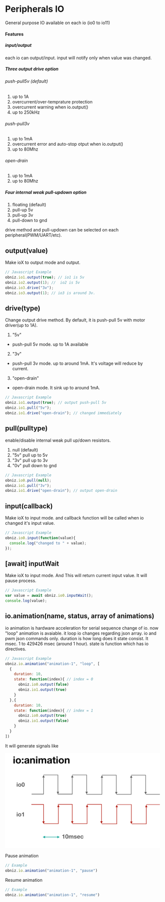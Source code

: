 # Peripherals IO
General purpose IO
available on each io (io0 to io11)

#### Features
##### input/output
each io can output/input. input will notify only when value was changed.
##### Three output drive option
###### push-pull5v (default)
1. up to 1A 
2. overcurrent/over-temprature protection
3. overcurrent warning when io.output()
4. up to 250kHz

###### push-pull3v
1. up to 1mA
2. overcurrent error and auto-stop otput when io.output()
3. up to 80Mhz

###### open-drain
1. up to 1mA
2. up to 80Mhz

##### Four internal weak pull-updown option
1. floating (default)
1. pull-up 5v
1. pull-up 3v
1. pull-down to gnd

drive method and pull-updown can be selected on each peripheral(PWM/UART/etc).


## output(value)
Make ioX to output mode and output.

```Javascript
// Javascript Example
obniz.io1.output(true); // io1 is 5v
obniz.io2.output(1); //  io2 is 5v
obniz.io3.drive("3v");
obniz.io3.output(1); // io3 is around 3v.
```

## drive(type)
Change output drive method.
By default, it is push-pull 5v with motor driver(up to 1A).

1. "5v"
  - push-pull 5v mode. up to 1A available
2. "3v"
  - push-pull 3v mode. up to around 1mA. It's voltage will reduce by current.
3. "open-drain"
  - open-drain mode. It sink up to around 1mA.

```Javascript
// Javascript Example
obniz.io1.output(true); // output push-pull 5v
obniz.io1.pull("5v");
obniz.io1.drive("open-drain"); // changed immediately 
```

## pull(pulltype)
enable/disable internal weak pull up/down resistors.

1. null (default) 
2. "5v"  pull up to 5v
3. "3v"  pull up to 3v
4. "0v"  pull down to gnd

```Javascript
// Javascript Example
obniz.io0.pull(null);
obniz.io1.pull("3v");
obniz.io1.drive("open-drain"); // output open-drain
```

## input(callback)
Make ioX to input mode.
and callback function will be called when io changed it's input value.
```Javascript
// Javascript Example
obniz.io0.input(function(value){
  console.log("changed to " + value);
});
```
## [await] inputWait
Make ioX to input mode.
And This will return current input value.
It will pause process.
```Javascript
// Javascript Example
var value = await obniz.io0.inputWait();
console.log(value);
```

## io.animation(name, status, array of animations)
io animation is hardware acceleration for serial sequence change of io.
now "loop" animation is avaiable.
it loop io changes regarding json array.
io and pwm json commands only.
duration is how long does it state consist. It msec. 1 to 429426 msec (around 1 hour).
state is function which has io directives.

```Javascript
// Javascript Example
obniz.io.animation("animation-1", "loop", [
  {
    duration: 10,
    state: function(index){ // index = 0
      obniz.io0.output(false)
      obniz.io1.output(true)
    }
  },{
    duration: 10,
    state: function(index){ // index = 1
      obniz.io0.output(true)
      obniz.io1.output(false)
    }
  }
])
```

It will generate signals like

![](./images/ioanimation.png)

Pause animation
```Javascript
// Example
obniz.io.animation("animation-1", "pause")
```

Resume animation
```Javascript
// Example
obniz.io.animation("animation-1", "resume")
```
